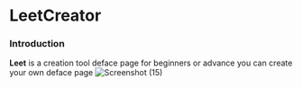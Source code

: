 # LeetCreator
### Introduction
**Leet** is a creation tool deface page for beginners or advance you can create your own deface page
![Screenshot (15)](https://user-images.githubusercontent.com/100557534/159152655-62c225a8-02f8-4273-9e17-54fc6a0c8ffd.png)
